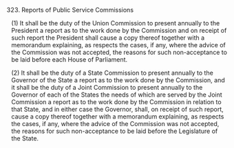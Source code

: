 323. Reports of Public Service Commissions

(1) It shall be the duty of the Union Commission to present annually to the President a report as to the work done by the Commission and on receipt of such report the President shall cause a copy thereof together with a memorandum explaining, as respects the cases, if any, where the advice of the Commission was not accepted, the reasons for such non-acceptance to be laid before each House of Parliament.

(2) It shall be the duty of a State Commission to present annually to the Governor of the State a report as to the work done by the Commission, and it shall be the duty of a Joint Commission to present annually to the Governor of each of the States the needs of which are served by the Joint Commission a report as to the work done by the Commission in relation to that State, and in either case the Governor, shall, on receipt of such report, cause a copy thereof together with a memorandum explaining, as respects the cases, if any, where the advice of the Commission was not accepted, the reasons for such non-acceptance to be laid before the Legislature of the State.